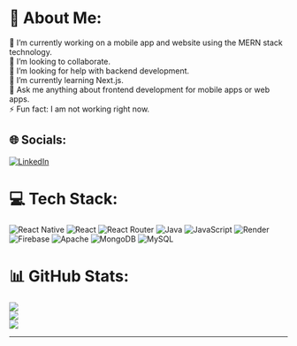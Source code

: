 # 💫 About Me:
🔭 I’m currently working on a mobile app and website using the MERN stack technology.<br>👯 I’m looking to collaborate.<br>🤝 I’m looking for help with backend development.<br>🌱 I’m currently learning Next.js.<br>💬 Ask me anything about frontend development for mobile apps or web apps.<br>⚡ Fun fact: I am not working right now.


## 🌐 Socials:
[![LinkedIn](https://img.shields.io/badge/LinkedIn-%230077B5.svg?logo=linkedin&logoColor=white)](https://linkedin.com/in/https://www.linkedin.com/in/sachinpandeygurh) 

# 💻 Tech Stack:
![React Native](https://img.shields.io/badge/react_native-%2320232a.svg?style=for-the-badge&logo=react&logoColor=%2361DAFB) ![React](https://img.shields.io/badge/react-%2320232a.svg?style=for-the-badge&logo=react&logoColor=%2361DAFB) ![React Router](https://img.shields.io/badge/React_Router-CA4245?style=for-the-badge&logo=react-router&logoColor=white) ![Java](https://img.shields.io/badge/java-%23ED8B00.svg?style=for-the-badge&logo=openjdk&logoColor=white) ![JavaScript](https://img.shields.io/badge/javascript-%23323330.svg?style=for-the-badge&logo=javascript&logoColor=%23F7DF1E) ![Render](https://img.shields.io/badge/Render-%46E3B7.svg?style=for-the-badge&logo=render&logoColor=white) ![Firebase](https://img.shields.io/badge/firebase-%23039BE5.svg?style=for-the-badge&logo=firebase) ![Apache](https://img.shields.io/badge/apache-%23D42029.svg?style=for-the-badge&logo=apache&logoColor=white) ![MongoDB](https://img.shields.io/badge/MongoDB-%234ea94b.svg?style=for-the-badge&logo=mongodb&logoColor=white) ![MySQL](https://img.shields.io/badge/mysql-4479A1.svg?style=for-the-badge&logo=mysql&logoColor=white)
# 📊 GitHub Stats:
![](https://github-readme-stats.vercel.app/api?username=sachinpandeygurh&theme=dark&hide_border=false&include_all_commits=true&count_private=true)<br/>
![](https://github-readme-streak-stats.herokuapp.com/?user=sachinpandeygurh&theme=dark&hide_border=false)<br/>
![](https://github-readme-stats.vercel.app/api/top-langs/?username=sachinpandeygurh&theme=dark&hide_border=false&include_all_commits=true&count_private=true&layout=compact)

---
<!--  [![](https://visitcount.itsvg.in/api?id=sachinpandeygurh&icon=0&color=0)](https://visitcount.itsvg.in)

Proudly created with GPRM ( https://gprm.itsvg.in ) -->
